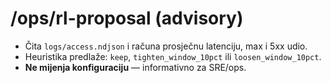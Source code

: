 # /ops/rl-proposal (advisory)
- Čita `logs/access.ndjson` i računa prosječnu latenciju, max i 5xx udio.
- Heuristika predlaže: `keep`, `tighten_window_10pct` ili `loosen_window_10pct`.
- **Ne mijenja konfiguraciju** — informativno za SRE/ops.

